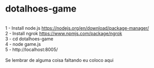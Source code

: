 # dotalhoes-game
<br>1 - Install node.js https://nodejs.org/en/download/package-manager/
<br>2 - Install ngrok https://www.npmjs.com/package/ngrok
<br>3 - cd dotalhoes-game
<br>4 - node game.js
<br>5 - http://localhost:8005/
<br>
<br>Se lembrar de alguma coisa faltando eu coloco aqui

